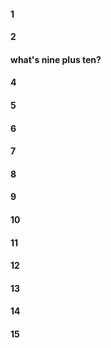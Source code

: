 #### 1
#### 2
#### what's nine plus ten?
#### 4
#### 5
#### 6
#### 7
#### 8
#### 9
#### 10
#### 11
#### 12
#### 13
#### 14
#### 15